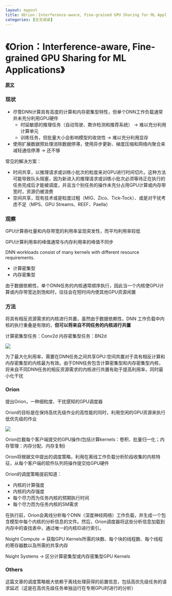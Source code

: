 ```yaml
---
layout: mypost
title: 《Orion：Interference-aware, Fine-grained GPU Sharing for ML Applications》
categories: [论文阅读]
---
```


# 《Orion：Interference-aware, Fine-grained GPU Sharing for ML Applications》

**[原文](orion.pdf)**

### 现状

- 尽管DNN计算具有高度的计算和内存密集型特性，但单个DNN工作负载通常并未充分利用GPU硬件
    - 时延敏感的推理任务（自动驾驶、欺诈检测和推荐系统） -> 难以充分利用计算单元
    - 训练任务，但批量大小会影响模型的收敛性 -> 难以充分利用显存
- 使用扩展数据预处理消除数据停滞，使用异步更新、梯度压缩和网络内聚合来减轻通信停滞 -> 还不够
  
常见的解决方案：
- 时间共享，以推理请求或训练小批次的粒度来对GPU进行时间切片。这种方法可能导致队头阻塞，因为新进入的推理请求或训练小批次必须等待正在执行的任务完成后才能被调度，并且当个别任务的操作未充分占用GPU计算或内存带宽时，资源仍被浪费
- 空间共享，现有技术或是粒度过粗（MIG、Zico、Tick-Tock）、或是对干扰考虑不足（MPS、GPU Streams、REEF、Paella）

### 观察

GPU计算吞吐量和内存带宽的利用率呈现突发性，而平均利用率较低

GPU计算利用率的峰值通常与内存利用率的峰值不同步

DNN workloads consist of many kernels with different resource requirements.
- 计算密集型
- 内存密集型

由于数据依赖性，单个DNN任务的内核通常顺序执行，因此当一个内核使GPU计算或内存带宽达到饱和时，往往会在短时间内使其他GPU资源闲置

### 方法

将具有相反资源需求的内核进行共置，虽然由于数据依赖性，DNN 工作负载中内核的执行重叠是有限的，**但可以将来自不同任务的内核进行共置**

计算密集型任务：Conv2d
内存密集型任务：BN2d

![](toy.png)

为了最大化利用率，需要在DNN任务之间共享GPU:空间共置对于具有相反计算和内存密集型的内核最为有效。由于DNN任务包含计算密集型和内存密集型内核，将来自不同DNN任务的相反资源需求的内核进行共置有助于提高利用率，同时最小化干扰

### Orion

提出Orion，一种细粒度、干扰感知的GPU调度器

Orion的目标是在保持高优先级作业的高性能的同时，利用空闲的GPU资源来执行低优先级的作业

![](architecture.png)

Orion拦截每个客户端提交的GPU操作(包括计算kernels：卷积、批量归一化；内存管理：内存分配、内存复制)

Orion将根据文中提出的调度策略，利用在离线工作负载分析阶段收集的内核特征，从每个客户端的软件队列将操作提交给GPU硬件

Orion的调度策略提前知道：
- 内核的计算强度
- 内核的内存强度
- 每个尽力而为任务内核的预期执行时间
- 每个尽力而为任务内核的SM需求

在执行前，Orion会离线分析每个DNN（深度神经网络）工作负载，并生成一个包含模型中每个内核的分析信息的文件。然后，Orion调度器将这些分析信息加载到内存中的查找表中，通过唯一的内核ID进行索引。

Nsight Compute -> 获取GPU Kernels所需的块数、每个块的线程数、每个线程的寄存器数以及所需的共享内存

Nsight Systems -> 区分计算密集型或内存密集型GPU Kernels

### Others

这篇文章的调度策略极大依赖于离线处理获得的前置信息，包括高优先级任务的请求延迟（这是在高优先级任务单独运行在专用GPU时进行的分析）